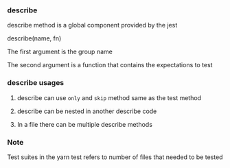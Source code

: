 ### describe

describe method is a global component provided by the jest

describe(name, fn)

The first argument is the group name

The second argument is a function that contains the expectations to test

### describe usages

1. describe can use `only` and `skip` method same as the test method

2. describe can be nested in another describe code

3. In a file there can be multiple describe methods

### Note

Test suites in the yarn test refers to number of files that needed to be tested
